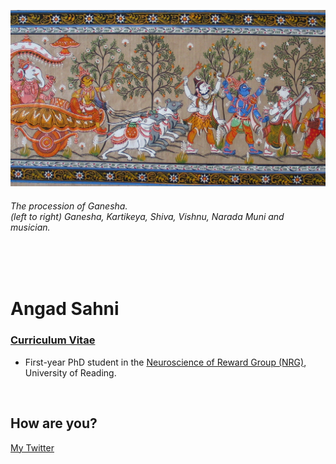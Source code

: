 ![](intro.png)
###### *The procession of Ganesha.* <br> *(left to right) Ganesha, Kartikeya, Shiva, Vishnu, Narada Muni and musician.*
<br>
<br>


# Angad Sahni <br> 
### [Curriculum Vitae](CV.pdf)
- First-year PhD student in the [Neuroscience of Reward Group (NRG)](https://www.nrg-lab.co.uk/), University of Reading. <br>
<br>

 
## How are you?

[My Twitter](https://twitter.com/AngadSahni9)
